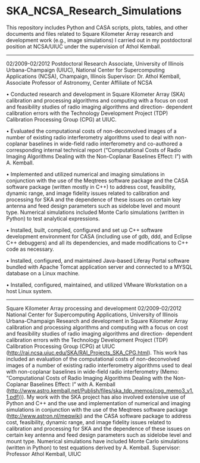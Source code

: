 # SKA_NCSA_Research_Simulations
This repository includes Python and CASA scripts, plots, tables, and other documents and files related to Square Kilometer 
Array research and development work (e.g., image simulations) I carried out in my postdoctoral position at NCSA/UIUC under 
the supervision of Athol Kemball.

------------

02/2009-02/2012
Postdoctoral Research Associate, University of Illinois Urbana-Champaign (UIUC), National Center for Supercomputing 
Applications (NCSA), Champaign, Illinois
Supervisor: Dr. Athol Kemball, Associate Professor of Astronomy, Center Affiliate of NCSA

•	Conducted research and development in Square Kilometer Array (SKA) calibration and processing algorithms and computing with a focus on cost and feasibility studies of radio imaging algorithms and direction- dependent calibration errors with the Technology Development Project (TDP) Calibration Processing Group (CPG) at UIUC.

•	Evaluated the computational costs of non-deconvolved images of a number of existing radio interferometry algorithms used to deal with non-coplanar baselines in wide-field radio interferometry and co-authored a corresponding internal technical report (“Computational Costs of Radio Imaging Algorithms Dealing with the Non-Coplanar Baselines Effect: I”) with A. Kemball.

•	Implemented and utilized numerical and imaging simulations in conjunction with the use of the Meqtrees software package and the CASA software package (written mostly in C++) to address cost, feasibility, dynamic range, and image fidelity issues related to calibration and processing for SKA and the dependence of these issues on certain key antenna and feed design parameters such as sidelobe level and mount type. Numerical simulations included Monte Carlo simulations (written in Python) to test analytical expressions.

•	Installed, built, compiled, configured and set up C++ software development environment for CASA (including use of gdb, ddd, and Eclipse C++ debuggers) and all its dependencies, and made modifications to C++ code as necessary.

•	Installed, configured, and maintained Java-based Liferay Portal software bundled with Apache Tomcat application server and connected to a MYSQL database  on  a Linux machine.

•	Installed, configured, maintained, and utilized VMware Workstation on a host Linux system.

---------------------

Square Kilometer Array processing and development 
02/2009-02/2012
National Center for Supercomputing Applications, University of Illinois Urbana-Champaign
Research and development in Square Kilometer Array calibration and processing algorithms and computing with a focus on cost
and feasibility studies of radio imaging algorithms and direction- dependent calibration errors with the Technology 
Development Project (TDP) Calibration Processing Group (CPG) at UIUC (http://rai.ncsa.uiuc.edu/SKA/RAI_Projects_SKA_CPG.html).
This work  has included an evaluation of the computational costs of  non-deconvolved images of a number of existing radio
interferometry algorithms used to deal with non-coplanar baselines in wide-field radio interferometry (Memo: “Computational
Costs of Radio Imaging Algorithms Dealing with the Non-Coplanar Baselines Effect: I” with A. Kemball
(http://www.astro.kemball.net/Publish/files/ska_tdp_memos/cpg_memo3_v1.1.pdf))). My work with the SKA project has also involved extensive use of Python and C++ and the use and implementation of 
numerical and imaging simulations in conjunction with the use of the Meqtrees software package (http://www.astron.nl/meqwiki)
and the CASA software package to address cost, feasibility, dynamic range, and image fidelity issues related to calibration 
and processing for SKA and the dependence of these issues on certain key antenna and feed design parameters such as sidelobe 
level and mount type. Numerical simulations have included Monte Carlo simulations (written in Python) to test equations 
derived by A. Kemball.
Supervisor: Professor Athol Kemball, UIUC

